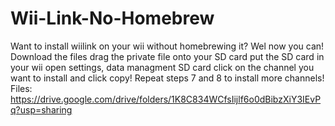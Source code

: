 # Wii-Link-No-Homebrew
Want to install wiilink on your wii without homebrewing it? Wel now you can!
Download the files
drag the private file onto your SD card
put the SD card in your wii
open settings, data managment
SD card
click on the channel you want to install
and click copy! 
Repeat steps 7 and 8 to install more channels!
Files: https://drive.google.com/drive/folders/1K8C834WCfsIijlf6o0dBibzXiY3IEvPq?usp=sharing
